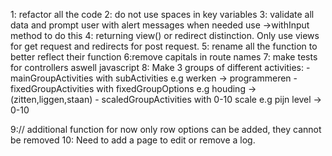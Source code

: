 1: refactor all the code
2: do not use spaces in key variables
3: validate all data and prompt user with alert messages when needed use ->withInput method to do this
4: returning view() or redirect distinction. Only use views for get request and redirects for post request.
5: rename all the function to better reflect their function
6:remove capitals in route names
7: make tests for controllers aswell javascript
8: Make 3 groups of different activities:
    - mainGroupActivities  with subActivities e.g werken -> programmeren
    - fixedGroupActivities with fixedGroupOptions e.g houding -> (zitten,liggen,staan)
    - scaledGroupActivities with 0-10 scale e.g pijn level -> 0-10

9:// additional function for now only row options can be added, they cannot be removed
10: Need to add a page to edit or remove a log.